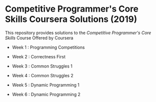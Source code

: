 # Competitive Programmer's Core Skills Coursera Solutions (2019)
This repository provides solutions to the _Competitive Programmer's Core Skills_ Course Offered by Coursera
* Week 1 : Programming Competitions
* Week 2 : Correctness First

* Week 3 : Common Struggles 1
* Week 4 : Common Struggles 2
* Week 5 : Dynamic Programming 1
* Week 6 : Dynamic Programming 2
